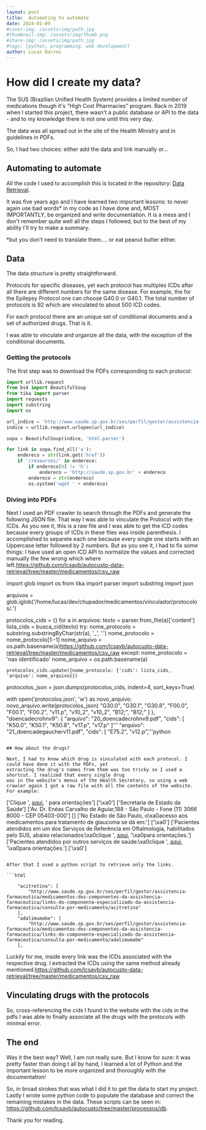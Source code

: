 ```yaml
---
layout: post
title:  Automating to automate
date: 2024-01-09
#cover-img: /assets/img/path.jpg
#thumbnail-img: /assets/img/thumb.png
#share-img: /assets/img/path.jpg
#tags: [python, programming, web development]
author: Lucas Barros
---
```



# How did I create my data?

The SUS (Brazilian Unified Health System) provides a limited number of medications though it's "High Cost Pharmacies" program. Back in 2019 when I started this project, there wasn't a public database or API to the data - and to my knowledge there is not one until this very day.

The data was all spread out in the site of the Health Ministry and in guidelines in PDFs.

So, I had two choices: either add the data and link manually or...

## Automating to automate

All the code I used to accomplish this is located in the repository: [Data Retrieval](https://github.com/lcsavb/autocusto-data-retrieval).

It was five years ago and I have learned two important lessons: to never again use bad words* in my code as I have
done and, MOST IMPORTANTLY, be organized and write documentation. It is a mess and I don't remember quite well all
the steps I followed, but to the best of my ability I'll try to make a summary.

*but you don't need to translate them.... or eat peanut butter either.

## Data

The data structure is pretty straightforward.

Protocols for specific diseases, yet each protocol has multiples ICDs after all there are different numbers for
the same disease. For example, the for the Epilepsy Protocol one can choose G40.0 or G40.1. The total number of protocols is 92 which are vinculated to about 500 ICD codes.

For each protocol there are an unique set of conditional documents and a set of authorized drugs. That is it.

I was able to vinculate and organize all the data, with the exception of the conditional documents.



### Getting the protocols

The first step was to download the PDFs corresponding to each protocol:

```python
import urllib.request
from bs4 import BeautifulSoup
from tika import parser
import requests
import substring
import os

url_indice = 'http://www.saude.sp.gov.br/ses/perfil/gestor/assistencia-farmaceutica/medicamentos-dos-componentes-da-assistencia-farmaceutica/links-do-componente-especializado-da-assistencia-farmaceutica/relacao-estadual-de-medicamentos-do-componente-especializado-da-assistencia-farmaceutica/consulta-por-protocolo-clinico-e-diretriz-terapeutica'
indice = urllib.request.urlopen(url_indice)

sopa = BeautifulSoup(indice, 'html.parser')

for link in sopa.find_all('a'):
    endereco = str(link.get('href'))
    if '/resources/' in endereco:
        if endereco[0] != 'h':
            endereco = 'http://saude.sp.gov.br' + endereco
        endereco = str(endereco)
        os.system('wget ' + endereco)
```

### Diving into PDFs

Next I used an PDF crawler to search through the PDFs and generate the following JSON file.
That way I was able to vinculate the Protocol with the ICDs. As you see it, this is a raw file and I
was able to get the ICD codes because every groups of ICDs in these files was inside parenthesis. I accomplished
to separete each one because every single one starts with an Uppercase letter followed by 2 numbers.
But as you see it, I had to fix some things: I have used an open ICD API to normalize the values and corrected
manually the few wrong which where left.https://github.com/lcsavb/autocusto-data-retrieval/tree/master/medicamentos/csv_raw

import glob
import os
from tika import parser
import substring
import json

arquivos = glob.iglob('/home/lucas/dev/chupador/medicamentos/vinculador/protocolos/*.*')

protocolos_cids = {}
for a in arquivos:
    texto = parser.from_file(a)['content']
    lista_cids = busca_cid(texto)
    try:
        nome_protocolo = substring.substringByChar(str(a), '_', '.')
        nome_protocolo = nome_protocolo[1:-1]
        nome_arquivo = os.path.basename(a)https://github.com/lcsavb/autocusto-data-retrieval/tree/master/medicamentos/csv_raw
    except:
        nome_protocolo = 'nao identificado'
        nome_arquivo = os.path.basename(a)

    protocolos_cids.update({nome_protocolo: {'cids': lista_cids, 'arquivo': nome_arquivo}})

protocolos_json = json.dumps(protocolos_cids, indent=4, sort_keys=True)

with open('protocolos.json', 'w') as novo_arquivo:
    novo_arquivo.write(protocolos_json)
            "G30.0",
            "G30.1",
            "G30.8",
            "F00.0",
            "F00.1",
            "F00.2",
            "v11.p",
            "v10_2",
            "v10_2",
            "B12;",
            "B12;"
        ]
    },
    "doencadecrohnv9": {
        "arquivo": "20_doencadecrohnv9.pdf",
        "cids": [
            "K50.0",
            "K50.1",
            "K50.8",
            "v17.p",
            "v17.p"
        ]'''
        "arquivo": "21_doencadegaucherv11.pdf",
        "cids": [
            "E75.2",
            "v12.p",'''python
```

## How about the drugs?

Next, I had to know which drug is vinculated with each protocol. I could have done it with the PDFs, yet
extracting the drug's names from them was too tricky so I used a shortcut. I realized that every single drug
was in the website's menus of the Health Secretary, so using a web crawler again I got a raw file with all the contents of the website. For example:

```
['Clique ', <a href="http://saude.sp.gov.br/ses/perfil/gestor/assistencia-farmaceutica/medicamentos-dos-componentes-da-a'''ssistencia-farmaceutica/links-do-componente-especializado-da-assistencia-farmaceutica/consulta-por-medicamento/medicamentos-para-tratamento-de-glaucoma">aqui</a>, ' para orientações']
['\xa0']
['Secretaria de Estado da Saúde']
['Av. Dr. Enéas Carvalho de Aguiar,188 - São Paulo - Fone (11) 3066 8000 - CEP 05403-000']
[]
['No Estado de São Paulo, o\xa0acesso aos medicamentos para tratamento de glaucoma se dá em:']
['\xa0']
['Pacientes atendidos em um dos Serviços de Referência em Oftalmologia, habilitados pelo SUS, abaixo relacionados:\xa0clique ', <a href="http://saude.sp.gov.br/resources/ses/perfil/cidadao/acesso-rapido/medicamentos/relacao-estadual-de-medicamentos-do-componente-especializado-da-assistencia-farmaceutica/consulta-por-protocolo-clinico-e-diretriz-terapeutica/39b_glaucoma_v3_-_servicos_de_referencia.pdf">aqui</a>, '\xa0para orientações.']
['Pacientes atendidos por outros serviços de saúde:\xa0clique ', <a href="http://saude.sp.gov.br/ses/perfil/gestor/assistencia-farmaceutica/medicamentos-dos-componentes-da-assistencia-farmaceutica/links-do-componente-especializado-da-assistencia-farmaceutica/consulta-por-medicamento/medicamentos-para-tratamento-de-glaucoma">aqui</a>, '\xa0para orientações.']
['\xa0']
```

After that I used a python script to retrieve only the links.

```html

    "acitretina": [
        "http://www.saude.sp.gov.br/ses/perfil/gestor/assistencia-farmaceutica/medicamentos-dos-componentes-da-assistencia-farmaceutica/links-do-componente-especializado-da-assistencia-farmaceutica/consulta-por-medicamento/acitretina"
    ],
    "adalimumabe": [
        "http://www.saude.sp.gov.br/ses/perfil/gestor/assistencia-farmaceutica/medicamentos-dos-componentes-da-assistencia-farmaceutica/links-do-componente-especializado-da-assistencia-farmaceutica/consulta-por-medicamento/adalimumabe"
    ],
```

Luckily for me, inside every link was the ICDs associated with the respective drug. I extracted the ICDs using the same method already mentioned.https://github.com/lcsavb/autocusto-data-retrieval/tree/master/medicamentos/csv_raw
## Vinculating drugs with the protocols

So, cross-referencing the cids I found in the website with the cids in the pdfs I was able to finally associate all the drugs with the protocols with minimal error.

## The end

Was it the best way? Well, I am not really sure. But I know for sure: it was pretty faster than doing t all by hand, I learned a lot of Python and the important lesson to be more organized and thoroughly with the documentation!

So, in broad strokes that was what I did it to get the data to start my project. Lastly I wrote some python
code to populate the database and correct the remaining mistakes in the data. These scripts can be seen in:
https://github.com/lcsavb/autocusto/tree/master/processos/db.

Thank you for reading.
